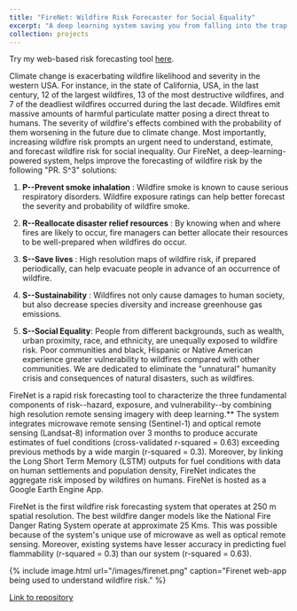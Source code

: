 ```yaml
---
title: "FireNet: Wildfire Risk Forecaster for Social Equality"
excerpt: "A deep learning system saving you from falling into the trap of wildfire risk and social inequality <br/><img src='/images/firenet.png'>"
collection: projects
---
```


Try my web-based risk forecasting tool [here](https://kkraoj.users.earthengine.app/view/wildfire-danger).

Climate change is exacerbating wildfire likelihood and severity in the western USA. For instance, in the state of California, USA, in the last century, 12 of the largest wildfires, 13 of the most destructive wildfires, and 7 of the deadliest wildfires occurred during the last decade. Wildfires emit massive amounts of harmful particulate matter posing a direct threat to humans. The severity of wildfire's effects combined with the probability of them worsening in the future due to climate change. Most importantly, increasing wildfire risk prompts an urgent need to understand, estimate, and forecast wildfire risk for social inequality. Our FireNet, a deep-learning-powered system, helps improve the forecasting of wildfire risk by the following "PR. S^3" solutions:

1. **P--Prevent smoke inhalation** : Wildfire smoke is known to cause serious respiratory disorders. Wildfire exposure ratings can help better forecast the severity and probability of wildfire smoke.

2. **R--Reallocate disaster relief resources** : By knowing when and where fires are likely to occur, fire managers can better allocate their resources to be well-prepared when wildfires do occur.

3. **S--Save lives** : High resolution maps of wildfire risk, if prepared periodically, can help evacuate people in advance of an occurrence of wildfire.

4. **S--Sustainability** : Wildfires not only cause damages to human society, but also decrease species diversity and increase greenhouse gas emissions. 

5. **S--Social Equality**: People from different backgrounds, such as wealth, urban proximity, race, and ethnicity, are unequally exposed to wildfire risk. Poor communities and black, Hispanic or Native American experience greater vulnerability to wildfires compared with other communities. We are dedicated to eliminate the "unnatural" humanity crisis and consequences of natural disasters, such as wildfires. 

FireNet is a rapid risk forecasting tool to characterize the three fundamental components of risk--hazard, exposure, and vulnerability--by combining high resolution remote sensing imagery with deep learning.** The system integrates microwave remote sensing (Sentinel-1) and optical remote sensing (Landsat-8) information over 3 months to produce accurate estimates of fuel conditions (cross-validated r-squared = 0.63) exceeding previous methods by a wide margin (r-squared = 0.3). Moreover, by linking the Long Short Term Memory (LSTM) outputs for fuel conditions with data on human settlements and population density, FireNet indicates the aggregate risk imposed by wildfires on humans. FireNet is hosted as a Google Earth Engine App.

FireNet is the first wildfire risk forecasting system that operates at 250 m spatial resolution. The best wildfire danger models like the National Fire Danger Rating System operate at approximate 25 Kms. This was possible because of the system's unique use of microwave as well as optical remote sensing. Moreover, existing systems have lesser accuracy in predicting fuel flammability (r-squared = 0.3) than our system (r-squared = 0.63). 


{% include image.html url="/images/firenet.png" caption="Firenet web-app being used to understand wildfire risk." %}


[Link to repository](https://devpost.com/software/wildfire-risk-treehacks)


